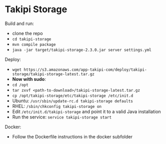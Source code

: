 Takipi Storage
==============

Build and run:
- clone the repo
- `cd takipi-storage`
- `mvn compile package`
- `java -jar target/takipi-storage-2.3.0.jar server settings.yml`

Deploy:
- `wget https://s3.amazonaws.com/app-takipi-com/deploy/takipi-storage/takipi-storage-latest.tar.gz`
- **Now with sudo**:
- `cd /opt`
- `tar zxvf <path-to-download>/takipi-storage-latest.tar.gz` 
- `cp /opt/takipi-storage/etc/takipi-storage /etc/init.d`
- Ubuntu: `/usr/sbin/update-rc.d takipi-storage defaults`
- RHEL: `/sbin/chkconfig takipi-storage on`
- Edit `/etc/init.d/takipi-storage` and point it to a valid Java installation
- Run the service: `service takipi-storage start`

Docker:
- Follow the Dockerfile instructions in the docker subfolder
